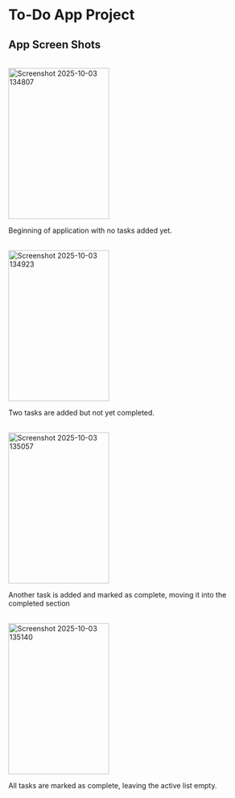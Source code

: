 <h1>To-Do App Project</h1>
<h2>App Screen Shots</h2>
<br>
<img width="200" height="300" alt="Screenshot 2025-10-03 134807" src="https://github.com/user-attachments/assets/7d0fd283-8d4f-4d5e-85dc-6f3aec402d1e" />
<p>Beginning of application with no tasks added yet.</p>
<br>
<img width="200" height="300" alt="Screenshot 2025-10-03 134923" src="https://github.com/user-attachments/assets/f26ec653-e5f4-4257-bfad-1f4e37891c9c" />
<p>Two tasks are added but not yet completed.</p>
<br>
<img width="200" height="300" alt="Screenshot 2025-10-03 135057" src="https://github.com/user-attachments/assets/5e5c3b5d-8c46-4d89-8da0-753b09a5b5c4" />
<p>Another task is added and marked as complete, moving it into the completed section</p>
<br>
<img width="200" height="300" alt="Screenshot 2025-10-03 135140" src="https://github.com/user-attachments/assets/653902c7-cae8-497d-b1ca-ea9a0b54ccda" />
<p>All tasks are marked as complete, leaving the active list empty.</p>


